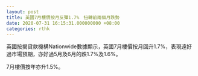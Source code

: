 ```yaml
---
layout: post
title: 英國7月樓價按月反彈1.7%　扭轉前兩個月跌勢
date: 2020-07-31 16:15:31.000000000 +08:00
categories: rthk
---
```


英國按揭貸款機構Nationwide數據顯示，英國7月樓價按月回升1.7%，表現遠好過市場預期，亦好過5月及6月的跌1.7%及1.6%。

7月樓價按年亦升1.5%。
